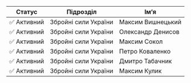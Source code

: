 | Статус     | Підрозділ              | Ім’я                 |
|------------|------------------------|----------------------|
| ✅ Активний | Збройні сили України   | Максим Вишнецький    |
| ✅ Активний | Збройні сили України   | Олександр Денисов    |
| ✅ Активний | Збройні сили України   | Максим Сокол         |
| ✅ Активний | Збройні сили України   | Петро Коваленко      |
| ✅ Активний | Збройні сили України   | Дмитро Табачник      |
| ✅ Активний | Збройні сили України   | Максим Кулик         |
